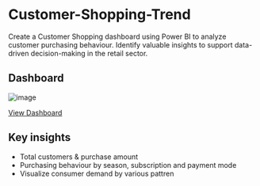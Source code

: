 # Customer-Shopping-Trend

Create a Customer Shopping dashboard using Power BI to analyze customer purchasing behaviour. Identify valuable insights to support data-driven decision-making in the retail sector.

## Dashboard

![image](https://github.com/user-attachments/assets/3dcb645a-bdaf-46a9-8c6d-5ce917123aea)


<a href = "https://github.com/Tehreem112/Customer-Shopping-Trend/blob/main/Customer%20Shopping%20Trends.pbix">View Dashboard</a>

## Key insights
- Total customers & purchase amount
- Purchasing behaviour by season, subscription and payment mode
- Visualize consumer demand by various pattren 
